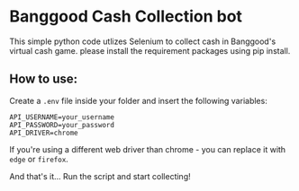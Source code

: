 # Banggood Cash Collection bot
This simple python code utlizes Selenium to collect cash in Banggood's virtual cash game.
please install the requirement packages using pip install.

## How to use:
Create a `.env` file inside your folder and insert the following variables:
```
API_USERNAME=your_username
API_PASSWORD=your_password
API_DRIVER=chrome
```
If you're using a different web driver than chrome - you can replace it with `edge` or `firefox`.

And that's it... Run the script and start collecting!
